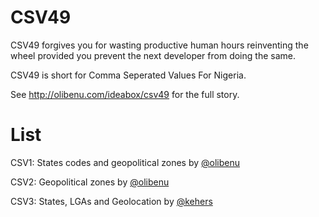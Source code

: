 CSV49
=========

CSV49 forgives you for wasting productive human hours reinventing the wheel provided you prevent the next developer from doing the same.

CSV49 is short for Comma Seperated Values For Nigeria.

See http://olibenu.com/ideabox/csv49 for the full story.

List
=========

CSV1: States codes and geopolitical zones by [@olibenu](http://twitter.com/olibenu)

CSV2: Geopolitical zones by [@olibenu](http://twitter.com/olibenu)

CSV3: States, LGAs and Geolocation by [@kehers](http://twitter.com/kehers)
